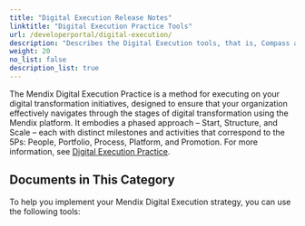 ```yaml
---
title: "Digital Execution Release Notes"
linktitle: "Digital Execution Practice Tools"
url: /developerportal/digital-execution/
description: "Describes the Digital Execution tools, that is, Compass and Portfolio Management."
weight: 20
no_list: false
description_list: true
---
```


The Mendix Digital Execution Practice is a method for executing on your digital transformation initiatives, designed to ensure that your organization effectively navigates through the stages of digital transformation using the Mendix platform. It embodies a phased approach – Start, Structure, and Scale – each with distinct milestones and activities that correspond to the 5Ps: People, Portfolio, Process, Platform, and Promotion. For more information, see [Digital Execution Practice](https://www.mendix.com/evaluation-guide/digital-execution-practice/).

## Documents in This Category
 
To help you implement your Mendix Digital Execution strategy, you can use the following tools: